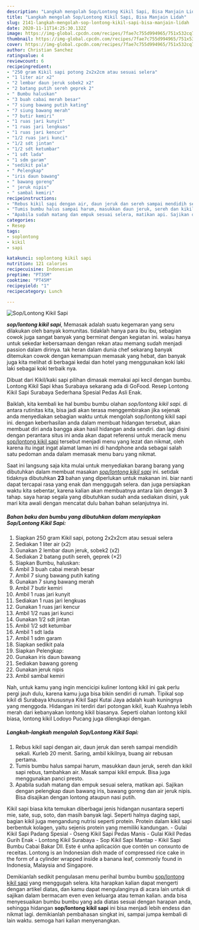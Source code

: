 ```yaml
---
description: "Langkah mengolah Sop/Lontong Kikil Sapi, Bisa Manjain Lidah"
title: "Langkah mengolah Sop/Lontong Kikil Sapi, Bisa Manjain Lidah"
slug: 2141-langkah-mengolah-sop-lontong-kikil-sapi-bisa-manjain-lidah
date: 2020-11-11T14:25:30.132Z
image: https://img-global.cpcdn.com/recipes/7fae7c755d994965/751x532cq70/soplontong-kikil-sapi-foto-resep-utama.jpg
thumbnail: https://img-global.cpcdn.com/recipes/7fae7c755d994965/751x532cq70/soplontong-kikil-sapi-foto-resep-utama.jpg
cover: https://img-global.cpcdn.com/recipes/7fae7c755d994965/751x532cq70/soplontong-kikil-sapi-foto-resep-utama.jpg
author: Christian Sanchez
ratingvalue: 4
reviewcount: 6
recipeingredient:
- "250 gram Kikil sapi potong 2x2x2cm atau sesuai selera"
- "1 liter air x2"
- "2 lembar daun jeruk sobek2 x2"
- "2 batang putih sereh geprek 2"
- " Bumbu haluskan"
- "3 buah cabai merah besar"
- "7 siung bawang putih kating"
- "7 siung bawang merah"
- "7 butir kemiri"
- "1 ruas jari kunyit"
- "1 ruas jari lengkuas"
- "1 ruas jari kencur"
- "1/2 ruas jari kunci"
- "1/2 sdt jintan"
- "1/2 sdt ketumbar"
- "1 sdt lada"
- "1 sdm garam"
- "sedikit pala"
- " Pelengkap"
- "iris daun bawang"
- " bawang goreng"
- " jeruk nipis"
- " sambal kemiri"
recipeinstructions:
- "Rebus kikil sapi dengan air, daun jeruk dan sereh sampai mendidih sekali. Kurleb 20 menit. Saring, ambil kikilnya, buang air rebusan pertama."
- "Tumis bumbu halus sampai harum, masukkan daun jeruk, sereh dan kikil sapi rebus, tambahkan air. Masak sampai kikil empuk. Bisa juga menggunakan panci presto."
- "Apabila sudah matang dan empuk sesuai selera, matikan api. Sajikan dengan pelengkap daun bawang iris, bawang goreng dan air jeruk nipis. Bisa disajikan dengan lontong ataupun nasi putih."
categories:
- Resep
tags:
- soplontong
- kikil
- sapi

katakunci: soplontong kikil sapi 
nutrition: 121 calories
recipecuisine: Indonesian
preptime: "PT35M"
cooktime: "PT45M"
recipeyield: "1"
recipecategory: Lunch

---
```



![Sop/Lontong Kikil Sapi](https://img-global.cpcdn.com/recipes/7fae7c755d994965/751x532cq70/soplontong-kikil-sapi-foto-resep-utama.jpg)

<b><i>sop/lontong kikil sapi</i></b>, Memasak adalah suatu kegemaran yang seru dilakukan oleh banyak komunitas. tidaklah hanya para ibu ibu, sebagian cowok juga sangat banyak yang berminat dengan kegiatan ini. walau hanya untuk sekedar kebersamaan dengan rekan atau memang sudah menjadi passion dalam dirinya. tak heran dalam dunia chef sekarang banyak ditemukan cowok dengan kemampuan memasak yang hebat, dan banyak juga kita melihat di berbagai kedai dan hotel yang menggunakan koki laki laki sebagai koki terbaik nya.

Dibuat dari Kikil/kaki sapi pilihan dimasak memakai api kecil dengan bumbu. Lontong Kikil Sapi khas Surabaya sekarang ada di GoFood. Resep Lontong Kikil Sapi Surabaya Sederhana Spesial Pedas Asli Enak.

Baiklah, kita kembali ke hal bumbu bumbu olahan <i>sop/lontong kikil sapi</i>. di antara rutinitas kita, bisa jadi akan terasa menggembirakan jika sejenak anda menyediakan sebagian waktu untuk mengolah sop/lontong kikil sapi ini. dengan keberhasilan anda dalam membuat hidangan tersebut, akan membuat diri anda bangga akan hasil hidangan anda sendiri. dan lagi disini dengan perantara situs ini anda akan dapat referensi untuk meracik menu <u>sop/lontong kikil sapi</u> tersebut menjadi menu yang lezat dan nikmat, oleh karena itu ingat ingat alamat laman ini di handphone anda sebagai salah satu pedoman anda dalam memasak menu baru yang nikmat.


Saat ini langsung saja kita mulai untuk menyediakan barang barang yang dibutuhkan dalam membuat masakan <u><i>sop/lontong kikil sapi</i></u> ini. setidak tidaknya dibutuhkan <b>23</b> bahan yang diperlukan untuk makanan ini. biar nanti dapat tercapai rasa yang enak dan menggugah selera. dan juga persiapkan waktu kita sebentar, karena kalian akan membuatnya antara lain dengan <b>3</b> tahap. saya harap segala yang dibutuhkan sudah anda sediakan disini, yuk mari kita awali dengan mencatat dulu bahan bahan selanjutnya ini.

<!--inarticleads1-->

##### Bahan baku dan bumbu yang dibutuhkan dalam menyiapkan Sop/Lontong Kikil Sapi:

1. Siapkan 250 gram Kikil sapi, potong 2x2x2cm atau sesuai selera
1. Sediakan 1 liter air (x2)
1. Gunakan 2 lembar daun jeruk, sobek2 (x2)
1. Sediakan 2 batang putih sereh, geprek (×2)
1. Siapkan  Bumbu, haluskan:
1. Ambil 3 buah cabai merah besar
1. Ambil 7 siung bawang putih kating
1. Gunakan 7 siung bawang merah
1. Ambil 7 butir kemiri
1. Ambil 1 ruas jari kunyit
1. Sediakan 1 ruas jari lengkuas
1. Gunakan 1 ruas jari kencur
1. Ambil 1/2 ruas jari kunci
1. Gunakan 1/2 sdt jintan
1. Ambil 1/2 sdt ketumbar
1. Ambil 1 sdt lada
1. Ambil 1 sdm garam
1. Siapkan sedikit pala
1. Siapkan  Pelengkap:
1. Gunakan iris daun bawang
1. Sediakan  bawang goreng
1. Gunakan  jeruk nipis
1. Ambil  sambal kemiri


Nah, untuk kamu yang ingin mencicipi kuliner lontong kikil ini gak perlu pergi jauh dulu, karena kamu juga bisa bikin sendiri di rumah. Tipikal sop kikil di Surabaya khususnya Kikil Sapi Kutai Jaya adalah kuah kuningnya yang menggoda. Hidangan ini terdiri dari potongan kikil, kuah Kuahnya lebih merah dari kebanyakan lontong kikil biasanya. Seperti olahan lontong kikil biasa, lontong kikil Lodoyo Pucang juga dilengkapi dengan. 

<!--inarticleads2-->

##### Langkah-langkah mengolah Sop/Lontong Kikil Sapi:

1. Rebus kikil sapi dengan air, daun jeruk dan sereh sampai mendidih sekali. Kurleb 20 menit. Saring, ambil kikilnya, buang air rebusan pertama.
1. Tumis bumbu halus sampai harum, masukkan daun jeruk, sereh dan kikil sapi rebus, tambahkan air. Masak sampai kikil empuk. Bisa juga menggunakan panci presto.
1. Apabila sudah matang dan empuk sesuai selera, matikan api. Sajikan dengan pelengkap daun bawang iris, bawang goreng dan air jeruk nipis. Bisa disajikan dengan lontong ataupun nasi putih.


Kikil sapi biasa kita temukan diberbagai jenis hidangan nusantara seperti mie, sate, sup, soto, dan masih banyak lagi. Seperti halnya daging sapi, bagian kikil juga mengandung nutrisi seperti protein. Protein dalam kikil sapi berbentuk kolagen, yaitu sejenis protein yang memiliki kandungan. - Gulai Kikil Sapi Padang Spesial - Oseng Kikil Sapi Pedas Manis - Gulai Kikil Pedas Gurih Enak - Lontong Kikil Surabaya - Sop Kikil Sapi Mantap - Kikil Sapi Bumbu Cabai Bakar Dll. Este é unha aplicación que contén un conxunto de receitas. Lontong is an Indonesian dish made of compressed rice cake in the form of a cylinder wrapped inside a banana leaf, commonly found in Indonesia, Malaysia and Singapore. 

Demikianlah sedikit pengulasan menu perihal bumbu bumbu <u>sop/lontong kikil sapi</u> yang menggugah selera. kita harapkan kalian dapat mengerti dengan artikel diatas, dan kamu dapat mengulanginya di acara lain untuk di sajikan dalam bermacam even even keluarga atau teman kalian. anda bisa menyesuaikan bumbu bumbu yang ada diatas sesuai dengan harapan anda, sehingga hidangan <b>sop/lontong kikil sapi</b> ini bisa menjadi lebih endess dan nikmat lagi. demikianlah pembahasan singkat ini, sampai jumpa kembali di lain waktu. semoga hari kalian menyenangkan.

